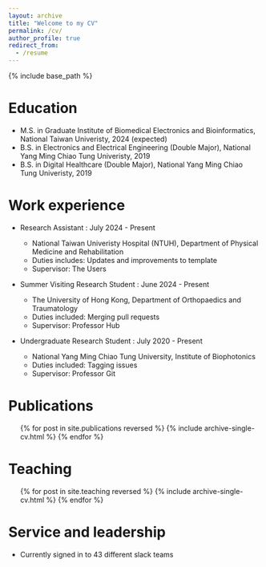 ```yaml
---
layout: archive
title: "Welcome to my CV"
permalink: /cv/
author_profile: true
redirect_from:
  - /resume
---
```

{% include base_path %}

Education
======
* M.S. in Graduate Institute of Biomedical Electronics and Bioinformatics, National Taiwan Univeristy, 2024 (expected)
* B.S. in Electronics and Electrical Engineering (Double Major), National Yang Ming Chiao Tung Univeristy, 2019
* B.S. in Digital Healthcare (Double Major), National Yang Ming Chiao Tung Univeristy, 2019

Work experience
======
* Research Assistant : July 2024 - Present
  * National Taiwan Univeristy Hospital (NTUH), Department of Physical Medicine and Rehabilitation 
  * Duties includes: Updates and improvements to template
  * Supervisor: The Users

* Summer Visiting Research Student : June 2024 - Present
  * The University of Hong Kong, Department of Orthopaedics and Traumatology
  * Duties included: Merging pull requests
  * Supervisor: Professor Hub

* Undergraduate Research Student : July 2020 - Present
  * National Yang Ming Chiao Tung University, Institute of Biophotonics
  * Duties included: Tagging issues
  * Supervisor: Professor Git
  

Publications
======
  <ul>{% for post in site.publications reversed %}
    {% include archive-single-cv.html %}
  {% endfor %}</ul>
  
  
Teaching
======
  <ul>{% for post in site.teaching reversed %}
    {% include archive-single-cv.html %}
  {% endfor %}</ul>
  
Service and leadership
======
* Currently signed in to 43 different slack teams
